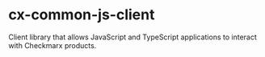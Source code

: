 # cx-common-js-client
Client library that allows JavaScript and TypeScript applications to interact with Checkmarx products.
